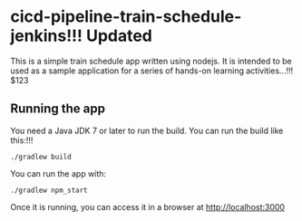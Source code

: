 # cicd-pipeline-train-schedule-jenkins!!! Updated

This is a simple train schedule app written using nodejs. It is intended to be used as a sample application for a series of hands-on learning activities...!!! $123

## Running the app

You need a Java JDK 7 or later to run the build. You can run the build like this:!!!

    ./gradlew build

You can run the app with:

    ./gradlew npm_start

Once it is running, you can access it in a browser at [http://localhost:3000](http://localhost:3000)
